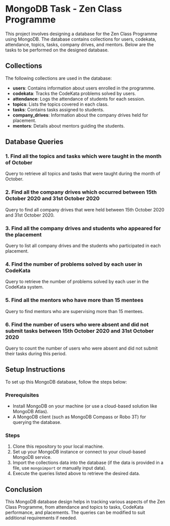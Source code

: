 # MongoDB Task - Zen Class Programme

This project involves designing a database for the Zen Class Programme using MongoDB. The database contains collections for users, codekata, attendance, topics, tasks, company drives, and mentors. Below are the tasks to be performed on the designed database.

## Collections
The following collections are used in the database:

- **users**: Contains information about users enrolled in the programme.
- **codekata**: Tracks the CodeKata problems solved by users.
- **attendance**: Logs the attendance of students for each session.
- **topics**: Lists the topics covered in each class.
- **tasks**: Contains tasks assigned to students.
- **company_drives**: Information about the company drives held for placement.
- **mentors**: Details about mentors guiding the students.

## Database Queries

### 1. Find all the topics and tasks which were taught in the month of October
Query to retrieve all topics and tasks that were taught during the month of October.

### 2. Find all the company drives which occurred between 15th October 2020 and 31st October 2020
Query to find all company drives that were held between 15th October 2020 and 31st October 2020.

### 3. Find all the company drives and students who appeared for the placement
Query to list all company drives and the students who participated in each placement.

### 4. Find the number of problems solved by each user in CodeKata
Query to retrieve the number of problems solved by each user in the CodeKata system.

### 5. Find all the mentors who have more than 15 mentees
Query to find mentors who are supervising more than 15 mentees.

### 6. Find the number of users who were absent and did not submit tasks between 15th October 2020 and 31st October 2020
Query to count the number of users who were absent and did not submit their tasks during this period.

## Setup Instructions

To set up this MongoDB database, follow the steps below:

### Prerequisites
- Install MongoDB on your machine (or use a cloud-based solution like MongoDB Atlas).
- A MongoDB client (such as MongoDB Compass or Robo 3T) for querying the database.

### Steps
1. Clone this repository to your local machine.
2. Set up your MongoDB instance or connect to your cloud-based MongoDB service.
3. Import the collections data into the database (if the data is provided in a file, use `mongoimport` or manually input data).
4. Execute the queries listed above to retrieve the desired data.

## Conclusion
This MongoDB database design helps in tracking various aspects of the Zen Class Programme, from attendance and topics to tasks, CodeKata performance, and placements. The queries can be modified to suit additional requirements if needed.
